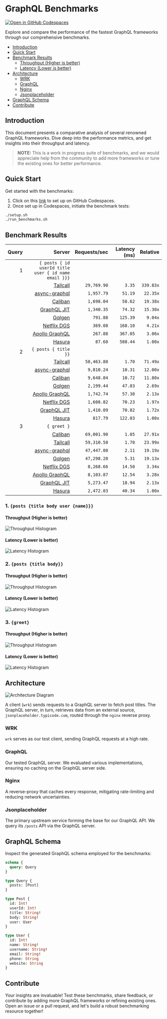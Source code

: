 # GraphQL Benchmarks <!-- omit from toc -->

[![Open in GitHub Codespaces](https://github.com/codespaces/badge.svg)](https://codespaces.new/tailcallhq/graphql-benchmarks)

Explore and compare the performance of the fastest GraphQL frameworks through our comprehensive benchmarks.

- [Introduction](#introduction)
- [Quick Start](#quick-start)
- [Benchmark Results](#benchmark-results)
  - [Throughput (Higher is better)](#throughput-higher-is-better)
  - [Latency (Lower is better)](#latency-lower-is-better)
- [Architecture](#architecture)
  - [WRK](#wrk)
  - [GraphQL](#graphql)
  - [Nginx](#nginx)
  - [Jsonplaceholder](#jsonplaceholder)
- [GraphQL Schema](#graphql-schema)
- [Contribute](#contribute)

[Tailcall]: https://github.com/tailcallhq/tailcall
[Gqlgen]: https://github.com/99designs/gqlgen
[Apollo GraphQL]: https://github.com/apollographql/apollo-server
[Netflix DGS]: https://github.com/netflix/dgs-framework
[Caliban]: https://github.com/ghostdogpr/caliban
[async-graphql]: https://github.com/async-graphql/async-graphql
[Hasura]: https://github.com/hasura/graphql-engine
[GraphQL JIT]: https://github.com/zalando-incubator/graphql-jit

## Introduction

This document presents a comparative analysis of several renowned GraphQL frameworks. Dive deep into the performance metrics, and get insights into their throughput and latency.

> **NOTE:** This is a work in progress suite of benchmarks, and we would appreciate help from the community to add more frameworks or tune the existing ones for better performance.

## Quick Start

Get started with the benchmarks:

1. Click on this [link](https://codespaces.new/tailcallhq/graphql-benchmarks) to set up on GitHub Codespaces.
2. Once set up in Codespaces, initiate the benchmark tests:

```bash
./setup.sh
./run_benchmarks.sh
```

## Benchmark Results

<!-- PERFORMANCE_RESULTS_START -->

| Query | Server | Requests/sec | Latency (ms) | Relative |
|-------:|--------:|--------------:|--------------:|---------:|
| 1 | `{ posts { id userId title user { id name email }}}` |
|| [Tailcall] | `29,769.90` | `3.35` | `339.83x` |
|| [async-graphql] | `1,957.79` | `51.19` | `22.35x` |
|| [Caliban] | `1,698.04` | `58.62` | `19.38x` |
|| [GraphQL JIT] | `1,340.35` | `74.32` | `15.30x` |
|| [Gqlgen] | `791.88` | `125.39` | `9.04x` |
|| [Netflix DGS] | `369.08` | `168.10` | `4.21x` |
|| [Apollo GraphQL] | `267.88` | `367.05` | `3.06x` |
|| [Hasura] | `87.60` | `588.44` | `1.00x` |
| 2 | `{ posts { title }}` |
|| [Tailcall] | `58,463.80` | `1.70` | `71.49x` |
|| [async-graphql] | `9,810.24` | `10.31` | `12.00x` |
|| [Caliban] | `9,648.84` | `10.72` | `11.80x` |
|| [Gqlgen] | `2,199.44` | `47.03` | `2.69x` |
|| [Apollo GraphQL] | `1,742.74` | `57.30` | `2.13x` |
|| [Netflix DGS] | `1,608.82` | `70.23` | `1.97x` |
|| [GraphQL JIT] | `1,410.09` | `70.82` | `1.72x` |
|| [Hasura] | `817.79` | `122.03` | `1.00x` |
| 3 | `{ greet }` |
|| [Caliban] | `69,001.90` | `1.05` | `27.91x` |
|| [Tailcall] | `59,310.50` | `1.70` | `23.99x` |
|| [async-graphql] | `47,447.00` | `2.11` | `19.19x` |
|| [Gqlgen] | `47,298.20` | `5.31` | `19.13x` |
|| [Netflix DGS] | `8,268.66` | `14.50` | `3.34x` |
|| [Apollo GraphQL] | `8,103.87` | `12.54` | `3.28x` |
|| [GraphQL JIT] | `5,273.47` | `18.94` | `2.13x` |
|| [Hasura] | `2,472.03` | `40.34` | `1.00x` |

<!-- PERFORMANCE_RESULTS_END -->



### 1. `{posts {title body user {name}}}`
#### Throughput (Higher is better)

![Throughput Histogram](assets/req_sec_histogram1.png)

#### Latency (Lower is better)

![Latency Histogram](assets/latency_histogram1.png)

### 2. `{posts {title body}}`
#### Throughput (Higher is better)

![Throughput Histogram](assets/req_sec_histogram2.png)

#### Latency (Lower is better)

![Latency Histogram](assets/latency_histogram2.png)

### 3. `{greet}`
#### Throughput (Higher is better)

![Throughput Histogram](assets/req_sec_histogram3.png)

#### Latency (Lower is better)

![Latency Histogram](assets/latency_histogram3.png)

## Architecture

![Architecture Diagram](assets/architecture.png)

A client (`wrk`) sends requests to a GraphQL server to fetch post titles. The GraphQL server, in turn, retrieves data from an external source, `jsonplaceholder.typicode.com`, routed through the `nginx` reverse proxy.

### WRK

`wrk` serves as our test client, sending GraphQL requests at a high rate.

### GraphQL

Our tested GraphQL server. We evaluated various implementations, ensuring no caching on the GraphQL server side.

### Nginx

A reverse-proxy that caches every response, mitigating rate-limiting and reducing network uncertainties.

### Jsonplaceholder

The primary upstream service forming the base for our GraphQL API. We query its `/posts` API via the GraphQL server.

## GraphQL Schema

Inspect the generated GraphQL schema employed for the benchmarks:

```graphql
schema {
  query: Query
}

type Query {
  posts: [Post]
}

type Post {
  id: Int!
  userId: Int!
  title: String!
  body: String!
  user: User
}

type User {
  id: Int!
  name: String!
  username: String!
  email: String!
  phone: String
  website: String
}
```

## Contribute

Your insights are invaluable! Test these benchmarks, share feedback, or contribute by adding more GraphQL frameworks or refining existing ones. Open an issue or a pull request, and let's build a robust benchmarking resource together!
